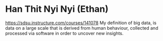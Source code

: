 # Han Thit Nyi Nyi (Ethan)
https://sdsu.instructure.com/courses/141078
My definition of big data, is data on a large scale that is derived from human behaviour, collected and processed via software in order to uncover new insights. 
